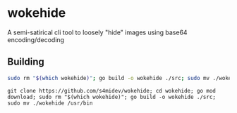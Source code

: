 # wokehide
A semi-satirical cli tool to loosely "hide" images using base64 encoding/decoding

## Building
```sh
sudo rm "$(which wokehide)"; go build -o wokehide ./src; sudo mv ./wokehide /usr/bin
```

`git clone https://github.com/s4midev/wokehide; cd wokehide; go mod download; sudo rm "$(which wokehide)"; go build -o wokehide ./src; sudo mv ./wokehide /usr/bin`